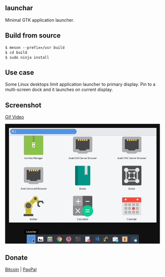 launchar
--------

Minimal GTK application launcher.


## Build from source

```
$ meson --prefix=/usr build
$ cd build
$ sudo ninja install
```

## Use case

Some Linux desktops limit application launcher to primary display.
Pin to a multi-screen dock and it launches on current display.

## Screenshot

[Gif Video](demonstration.gif)

![screenshot](screenshot.png)


## Donate

[Bitcoin](bitcoin:1GTHYEDiy2C7RzXn5nY4wVRaEN2GvLjwZN) | [PayPal](https://paypal.me/abiosoft)

